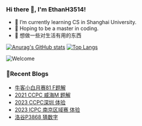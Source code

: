 ### Hi there 👋, I'm EthanH3514!

- 🌱 I’m currently learning CS in Shanghai University.
- 🎈 Hoping to be a master in coding.
- 🧐 想做一些对生活有用的东西

[![Anurag's GitHub stats](https://github-readme-stats.vercel.app/api?username=EthanH3514&show_icons=true&theme=tokyonight)](https://github.com/anuraghazra/github-readme-stats)
[![Top Langs](https://github-readme-stats.vercel.app/api/top-langs/?username=EthanH3514&layout=compact)](https://github.com/anuraghazra/github-readme-stats)

![Welcome](https://www.ipip5.com/ipimg)

### **📝Recent Blogs**
<!-- BLOG-POST-LIST:START -->
- [牛客小白月赛81 F题解](https://ethanh3514.github.io/2023/11/17/%E7%89%9B%E5%AE%A2%E5%B0%8F%E7%99%BD%E6%9C%88%E8%B5%9B81-F%E9%A2%98%E8%A7%A3/)
- [2021 CCPC 威海M 题解](https://ethanh3514.github.io/2023/11/15/2021-CCPC-%E5%A8%81%E6%B5%B7M-%E9%A2%98%E8%A7%A3/)
- [2023 CCPC深圳 体验](https://ethanh3514.github.io/2023/11/13/2023-CCPC%E6%B7%B1%E5%9C%B3-%E4%BD%93%E9%AA%8C/)
- [2023 ICPC 南京区域赛 体验](https://ethanh3514.github.io/2023/11/07/2023-ICPC-%E5%8D%97%E4%BA%AC%E5%8C%BA%E5%9F%9F%E8%B5%9B-%E4%BD%93%E9%AA%8C/)
- [洛谷P3868 猜数字](https://ethanh3514.github.io/2023/06/27/%E6%B4%9B%E8%B0%B7P3868-%E7%8C%9C%E6%95%B0%E5%AD%97/)
<!-- BLOG-POST-LIST:END -->
